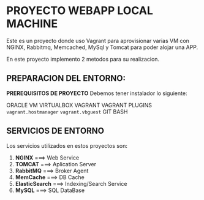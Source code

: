 # PROYECTO WEBAPP LOCAL MACHINE
Este es un proyecto donde uso Vagrant para aprovisionar varias VM con NGINX, Rabbitmq, Memcached, MySql y Tomcat para poder alojar una APP.

En este proyecto implemento 2 metodos para su realizacion.
## PREPARACION DEL ENTORNO:
**PREREQUISITOS DE PROYECTO** 
Debemos tener instalador lo siguiente:

ORACLE VM VIRTUALBOX
VAGRANT
VAGRANT PLUGINS
    `vagrant.hostmanager`
    `vagrant.vbguest`
GIT BASH

## SERVICIOS DE ENTORNO
Los servicios utilizados en estos proyectos son:
1. **NGINX** ===> Web Service
2. **TOMCAT** ===> Aplication Server
3. **RabbitMQ** ===> Broker Agent
4. **MemCache** ===> DB Cache
5. **ElasticSearch** ===> Indexing/Search Service
6. **MySQL** ===> SQL DataBase

